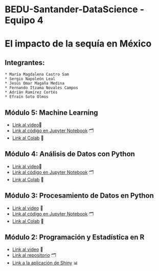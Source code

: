 # BEDU-Santander-DataScience - Equipo 4

# El impacto de la sequía en México

## Integrantes:

    * María Magdalena Castro Sam
    * Sergio Napoleón Leal
    * Jesús Omar Magaña Medina
    * Fernando Itzama Novales Campos
    * Adrián Ramírez Cortés
    * Efraín Soto Olmos
    
## Módulo 5: Machine Learning
* [Link al video]()🎦
* [Link al código en Jupyter Notebook]() 🗂
* [Link al Colab](https://colab.research.google.com/drive/1SvF4DL-IWhFCYzzA9B_MfVmodrT38rvh?usp=sharing#scrollTo=XmiL23YmN5Gq) 📑    

## Módulo 4: Análisis de Datos con Python
* [Link al video](https://www.youtube.com/watch?v=_XpGtJhhqNU)🎦
* [Link al código en Jupyter Notebook](https://github.com/maggiesam/BEDU-DataScience/blob/main/Analisis%20de%20datos/Equipo_4_Analisis_de_datos_con_Python.ipynb) 🗂
* [Link al Colab](https://colab.research.google.com/drive/18bDcNANyzHrjMP1NHz46xHTj6WVP8AKN) 📑
    
## Módulo 3: Procesamiento de Datos en Python
* [Link al video](https://www.youtube.com/watch?v=kZyzIE8PqnA) 🎦
* [Link al código en Jupyter Notebook](https://github.com/maggiesam/BEDU-Santander-DataScience/tree/main/Procesamiento%20de%20datos) 🗂
* [Link al Colab](https://colab.research.google.com/drive/1pec6HI5K_kYnJajRxQepK6cfnJjQfiN_?usp=sharing#scrollTo=mxB2FJKWG650) 📑

  
## Módulo 2: Programación y Estadística en R
* [Link al video](https://www.youtube.com/watch?v=mOSzWZWkoHE&t=36s) 🎦
* [Link al repositorio](https://github.com/napoleonleal/R-BEDU-Project) 🗂
* [Link a la aplicación de Shiny](https://omar-magaa.shinyapps.io/Postwork8/) 📊
